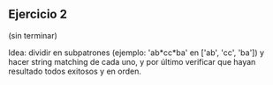 ## Ejercicio 2

(sin terminar)

Idea: dividir en subpatrones (ejemplo: 'ab\*cc\*ba' en ['ab', 'cc', 'ba'])
y hacer string matching de cada uno, y por último verificar que hayan
resultado todos exitosos y en orden.
